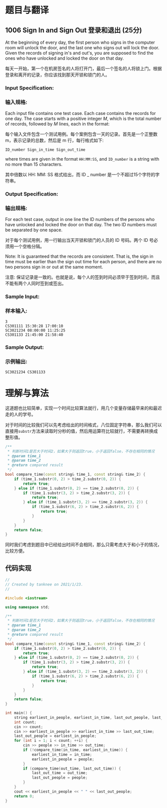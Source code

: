 # 题目与翻译

## 1006 Sign In and Sign Out 登录和退出 (25分)

At the beginning of every day, the first person who signs in the computer room will unlock the door, and the last one who signs out will lock the door. Given the records of signing in's and out's, you are supposed to find the ones who have unlocked and locked the door on that day.

每天一开始，第一个在机房签名的人将打开门，最后一个签名的人将锁上门。根据登录和离开的记录，你应该找到那天开锁和锁门的人。

### Input Specification:

### 输入规格:

Each input file contains one test case. Each case contains the records for one day. The case starts with a positive integer *M*, which is the total number of records, followed by *M* lines, each in the format:

每个输入文件包含一个测试用例。每个案例包含一天的记录。首先是一个正整数 m，表示记录的总数，然后是 m 行，每行格式如下:

```
ID_number Sign_in_time Sign_out_time
```

where times are given in the format `HH:MM:SS`, and `ID_number` is a string with no more than 15 characters.

其中倍数以 HH: MM: SS 格式给出，而 ID _ number 是一个不超过15个字符的字符串。

### Output Specification:

### 输出规格:

For each test case, output in one line the ID numbers of the persons who have unlocked and locked the door on that day. The two ID numbers must be separated by one space.

对于每个测试用例，用一行输出当天开锁和锁门的人员的 ID 号码。两个 ID 号必须用一个空格分隔。

Note: It is guaranteed that the records are consistent. That is, the sign in time must be earlier than the sign out time for each person, and there are no two persons sign in or out at the same moment.

注意: 保证记录是一致的。也就是说，每个人的签到时间必须早于签到时间，而且不能有两个人同时签到或签出。

### Sample Input:

### 样本输入:

```in
3
CS301111 15:30:28 17:00:10
SC3021234 08:00:00 11:25:25
CS301133 21:45:00 21:58:40
```

### Sample Output:

### 示例输出:

```out
SC3021234 CS301133
```

# 理解与算法

这道题也比较简单，实现一个时间比较算法就行，用几个变量存储最早来的和最迟走的人的学号。

对于时间的比较我们可以先考虑给出的时间格式，八位固定字符串，那么我们可以直接用`substr`方法来读取时分秒的值，然后用运算符比较就行，不需要再转换成整形值。

```c++
/**
 * 判断时间1是否大于时间2，如果大于则返回true，小于返回false，不存在相同的情况
 * @param time_1
 * @param time_2
 * @return compared result
 */
bool compare_time(const string& time_1, const string& time_2) {
    if (time_1.substr(0, 2) > time_2.substr(0, 2)) {
        return true;
    } else if (time_1.substr(0, 2) == time_2.substr(0, 2)) {
        if (time_1.substr(3, 2) > time_2.substr(3, 2)) {
            return true;
        } else if (time_1.substr(3, 2) == time_2.substr(3, 2)) {
            if (time_1.substr(6, 2) > time_2.substr(6, 2)) {
                return true;
            }
        }
    }
    return false;
}
```

同时我们考虑到题目中已经给出时间不会相同，那么只需考虑大于和小于的情况，比较方便。

## 代码实现

```c++
//
// Created by tanknee on 2021/1/23.
//

#include <iostream>

using namespace std;

/**
 * 判断时间1是否大于时间2，如果大于则返回true，小于返回false，不存在相同的情况
 * @param time_1
 * @param time_2
 * @return compared result
 */
bool compare_time(const string& time_1, const string& time_2) {
    if (time_1.substr(0, 2) > time_2.substr(0, 2)) {
        return true;
    } else if (time_1.substr(0, 2) == time_2.substr(0, 2)) {
        if (time_1.substr(3, 2) > time_2.substr(3, 2)) {
            return true;
        } else if (time_1.substr(3, 2) == time_2.substr(3, 2)) {
            if (time_1.substr(6, 2) > time_2.substr(6, 2)) {
                return true;
            }
        }
    }
    return false;
}

int main() {
    string earliest_in_people, earliest_in_time, last_out_people, last_out_time, people, in_time, out_time;
    int count;
    cin >> count;
    cin >> earliest_in_people >> earliest_in_time >> last_out_time;
    last_out_people = earliest_in_people;
    for (int i = 1; i < count; ++i) {
        cin >> people >> in_time >> out_time;
        if (!compare_time(in_time, earliest_in_time)) {
            earliest_in_time = in_time;
            earliest_in_people = people;
        }
        if (compare_time(out_time, last_out_time)) {
            last_out_time = out_time;
            last_out_people = people;
        }
    }
    cout << earliest_in_people << " " << last_out_people;
    return 0;
}
```